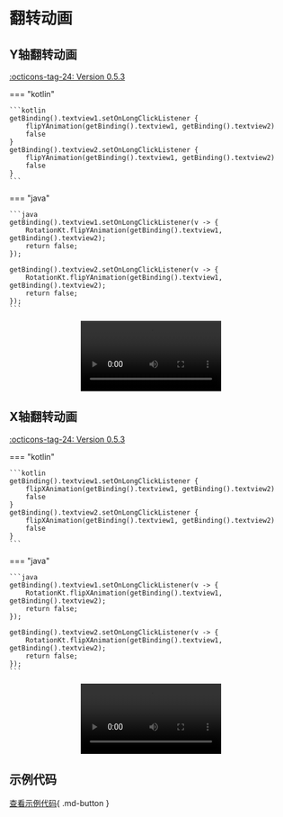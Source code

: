 # 翻转动画

## Y轴翻转动画

[:octicons-tag-24: Version 0.5.3](https://ave.entropy2020.cn/version/VastTools/#053)

=== "kotlin"

    ```kotlin
    getBinding().textview1.setOnLongClickListener {
        flipYAnimation(getBinding().textview1, getBinding().textview2)
        false
    }
    getBinding().textview2.setOnLongClickListener {
        flipYAnimation(getBinding().textview1, getBinding().textview2)
        false
    }
    ```

=== "java"

    ```java
    getBinding().textview1.setOnLongClickListener(v -> {
        RotationKt.flipYAnimation(getBinding().textview1, getBinding().textview2);
        return false;
    });

    getBinding().textview2.setOnLongClickListener(v -> {
        RotationKt.flipYAnimation(getBinding().textview1, getBinding().textview2);
        return false;
    });
    ```

<center>
    <video width="250" controls="controls" autoplay="autoplay">
        <source src="../img/flip_y_animation.mp4" type="video/mp4">
    </video>
</center>

## X轴翻转动画

[:octicons-tag-24: Version 0.5.3](https://ave.entropy2020.cn/version/VastTools/#053)

=== "kotlin"

    ```kotlin
    getBinding().textview1.setOnLongClickListener {
        flipXAnimation(getBinding().textview1, getBinding().textview2)
        false
    }
    getBinding().textview2.setOnLongClickListener {
        flipXAnimation(getBinding().textview1, getBinding().textview2)
        false
    }
    ```

=== "java"

    ```java
    getBinding().textview1.setOnLongClickListener(v -> {
        RotationKt.flipXAnimation(getBinding().textview1, getBinding().textview2);
        return false;
    });

    getBinding().textview2.setOnLongClickListener(v -> {
        RotationKt.flipXAnimation(getBinding().textview1, getBinding().textview2);
        return false;
    });
    ```

<center>
    <video width="250" controls="controls" autoplay="autoplay">
        <source src="../img/flip_x_animation.mp4" type="video/mp4">
    </video>
</center>

## 示例代码

[查看示例代码](https://github.com/SakurajimaMaii/Android-Vast-Extension/blob/develop/app/src/main/java/com/ave/vastgui/app/activity/anim/FlipAnimActivity.kt){ .md-button }

